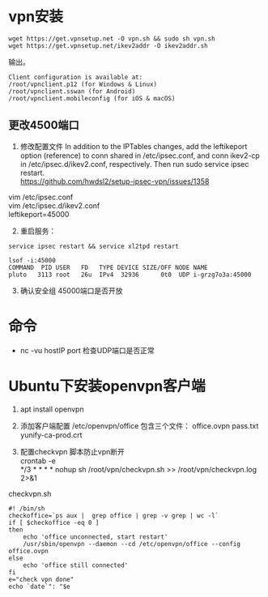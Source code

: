 # vpn安装
```
wget https://get.vpnsetup.net -O vpn.sh && sudo sh vpn.sh
wget https://get.vpnsetup.net/ikev2addr -O ikev2addr.sh
```
输出。
```
Client configuration is available at:
/root/vpnclient.p12 (for Windows & Linux)
/root/vpnclient.sswan (for Android)
/root/vpnclient.mobileconfig (for iOS & macOS)
```

## 更改4500端口
1. 修改配置文件
In addition to the IPTables changes, add the leftikeport option (reference) to conn shared in /etc/ipsec.conf, and conn ikev2-cp in /etc/ipsec.d/ikev2.conf, 
respectively. Then run sudo service ipsec restart.   
https://github.com/hwdsl2/setup-ipsec-vpn/issues/1358   

vim /etc/ipsec.conf  
vim /etc/ipsec.d/ikev2.conf    
 leftikeport=45000


2. 重启服务：
```
service ipsec restart && service xl2tpd restart

lsof -i:45000
COMMAND  PID USER   FD   TYPE DEVICE SIZE/OFF NODE NAME
pluto   3113 root   26u  IPv4  32936      0t0  UDP i-grzg7o3a:45000 
```

3. 确认安全组 45000端口是否开放




# 命令
*  nc -vu hostIP port 检查UDP端口是否正常


# Ubuntu下安装openvpn客户端

1. apt install openvpn   

2. 添加客户端配置 /etc/openvpn/office 包含三个文件：
office.ovpn  pass.txt  yunify-ca-prod.crt   



3. 配置checkvpn 脚本防止vpn断开  
crontab -e   
*/3 * * * * nohup sh /root/vpn/checkvpn.sh >> /root/vpn/checkvpn.log 2>&1   


checkvpn.sh  
```
#! /bin/sh
checkoffice=`ps aux |  grep office | grep -v grep | wc -l`
if [ $checkoffice -eq 0 ]
then
    echo 'office unconnected, start restart'
    /usr/sbin/openvpn --daemon --cd /etc/openvpn/office --config office.ovpn
else
    echo 'office still connected'
fi
e="check vpn done"
echo `date`": "$e
```


  